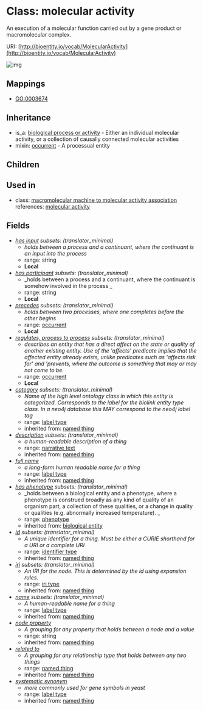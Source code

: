 # Class: molecular activity


An execution of a molecular function carried out by a gene product or macromolecular complex.

URI: [http://bioentity.io/vocab/MolecularActivity](http://bioentity.io/vocab/MolecularActivity)

![img](http://yuml.me/diagram/nofunky;dir:TB/class/\[BiologicalProcessOrActivity]^-\[MolecularActivity|id(i):identifier_type%20%3F;name(i):label_type%20%3F;category(i):label_type%20%3F;node_property(i):string%20%3F;iri(i):iri_type%20%3F;full_name(i):label_type%20%3F;description(i):narrative_text%20%3F;systematic_synonym(i):label_type%20%3F;has_phenotype(i):phenotype%20%3F;has_participant:string%20%3F;has_input:string%20%3F],%20\[MolecularActivity]-%20related%20to(i)%20%3F>\[NamedThing],%20\[MolecularActivity]-%20regulates,%20process%20to%20process%20%3F>\[Occurrent],%20\[MolecularActivity]-%20precedes%20%3F>\[Occurrent],%20\[MolecularActivity]uses%20-.->\[Occurrent])
## Mappings

 * [GO:0003674](http://purl.obolibrary.org/obo/GO_0003674)
## Inheritance

 *  is_a: [biological process or activity](BiologicalProcessOrActivity.md) - Either an individual molecular activity, or a collection of causally connected molecular activities
 *  mixin: [occurrent](Occurrent.md) - A processual entity
## Children

## Used in

 *  class: [macromolecular machine to molecular activity association](MacromolecularMachineToMolecularActivityAssociation.md) references: [molecular activity](MolecularActivity.md)
## Fields

 * _[has input](has_input.md) *subsets*: (translator_minimal)_
    * _holds between a process and a continuant, where the continuant is an input into the process_
    * range: string
    * __Local__
 * _[has participant](has_participant.md) *subsets*: (translator_minimal)_
    * _holds between a process and a continuant, where the continuant is somehow involved in the process _
    * range: string
    * __Local__
 * _[precedes](precedes.md) *subsets*: (translator_minimal)_
    * _holds between two processes, where one completes before the other begins_
    * range: [occurrent](Occurrent.md)
    * __Local__
 * _[regulates, process to process](regulates_process_to_process.md) *subsets*: (translator_minimal)_
    * _describes an entity that has a direct affect on the state or quality of another existing entity. Use of the 'affects' predicate implies that the affected entity already exists, unlike predicates such as 'affects risk for' and 'prevents, where the outcome is something that may or may not come to be._
    * range: [occurrent](Occurrent.md)
    * __Local__
 * _[category](category.md) *subsets*: (translator_minimal)_
    * _Name of the high level ontology class in which this entity is categorized. Corresponds to the label for the biolink entity type class. In a neo4j database this MAY correspond to the neo4j label tag_
    * range: [label type](LabelType.md)
    * inherited from: [named thing](NamedThing.md)
 * _[description](description.md) *subsets*: (translator_minimal)_
    * _a human-readable description of a thing_
    * range: [narrative text](NarrativeText.md)
    * inherited from: [named thing](NamedThing.md)
 * _[full name](full_name.md)_
    * _a long-form human readable name for a thing_
    * range: [label type](LabelType.md)
    * inherited from: [named thing](NamedThing.md)
 * _[has phenotype](has_phenotype.md) *subsets*: (translator_minimal)_
    * _holds between a biological entity and a phenotype, where a phenotype is construed broadly as any kind of quality of an organism part, a collection of these qualities, or a change in quality or qualities (e.g. abnormally increased temperature). _
    * range: [phenotype](Phenotype.md)
    * inherited from: [biological entity](BiologicalEntity.md)
 * _[id](id.md) *subsets*: (translator_minimal)_
    * _A unique identifier for a thing. Must be either a CURIE shorthand for a URI or a complete URI_
    * range: [identifier type](IdentifierType.md)
    * inherited from: [named thing](NamedThing.md)
 * _[iri](iri.md) *subsets*: (translator_minimal)_
    * _An IRI for the node. This is determined by the id using expansion rules._
    * range: [iri type](IriType.md)
    * inherited from: [named thing](NamedThing.md)
 * _[name](name.md) *subsets*: (translator_minimal)_
    * _A human-readable name for a thing_
    * range: [label type](LabelType.md)
    * inherited from: [named thing](NamedThing.md)
 * _[node property](node_property.md)_
    * _A grouping for any property that holds between a node and a value_
    * range: string
    * inherited from: [named thing](NamedThing.md)
 * _[related to](related_to.md)_
    * _A grouping for any relationship type that holds between any two things_
    * range: [named thing](NamedThing.md)
    * inherited from: [named thing](NamedThing.md)
 * _[systematic synonym](systematic_synonym.md)_
    * _more commonly used for gene symbols in yeast_
    * range: [label type](LabelType.md)
    * inherited from: [named thing](NamedThing.md)

